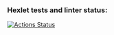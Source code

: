 ### Hexlet tests and linter status:
[![Actions Status](https://github.com/Koshauskas/data-analytics-project-92/actions/workflows/hexlet-check.yml/badge.svg)](https://github.com/Koshauskas/data-analytics-project-92/actions)
